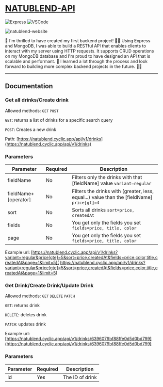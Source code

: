 # [NATUBLEND-API](https://natublend.netlify.app/)

![Express](https://img.shields.io/badge/Made%20with-Express-1ED760) ![VSCode](https://img.shields.io/badge/Made%20for-VSCode-1f425f) 

![natublend-website](https://i.imgur.com/kZl0kGe.png)

🎉 I'm thrilled to have created my first backend project! 🙌🏻 Using Express and MongoDB, I was able to build a RESTful API that enables clients to interact with my server using HTTP requests. It supports CRUD operations on my MongoDB database and I'm proud to have designed an API that is scalable and performant. 🚀 I learned a lot through the process and look forward to building more complex backend projects in the future. 💪🏻

---

## Documentation

### Get all drinks/Create drink

Allowed methods: `GET` `POST`

`GET`: returns a list of drinks for a specific search query

`POST`: Creates a new drink

Path: [https://natublend.cyclic.app/api/v1/drinks](https://natublend.cyclic.app/api/v1/drinks)

### Parameters

|Parameter|Required|Description|
|---|---|---|
|fieldName|No|Filters only the drinks with that [fieldName] value `variant=regular`|   
|fieldName+[operator]|No|Filters the drinks with (greater, less, equal...) value than the [fieldName] `price[gt]=4`|
sort|No|Sorts all drinks `sort=price, createdAt`| 
fields|No|You get only the fields you set `fields=price, title, color`|
page|No|You get only the fields you set `fields=price, title, color`|

Example url: [https://natublend.cyclic.app/api/v1/drinks?variant=regular&price[gte]=5&sort=price,createdAt&fields=price,color,title,createdAt&page=1&limit=5]( https://natublend.cyclic.app/api/v1/drinks?variant=regular&price[gte]=5&sort=price,createdAt&fields=price,color,title,createdAt&page=1&limit=5)

### Get Drink/Create Drink/Update Drink

Allowed methods: `GET` `DELETE` `PATCH`

`GET`: returns drink

`DELETE`: deletes drink

`PATCH`: updates drink

Example url: [https://natublend.cyclic.app/api/v1/drinks/6396079bf88ffe0d5d0bd799](https://natublend.cyclic.app/api/v1/drinks/6396079bf88ffe0d5d0bd799)

### Parameters

|Parameter|Required|Description|
|---|---|---|
|id|Yes|The ID of drink|   
 









